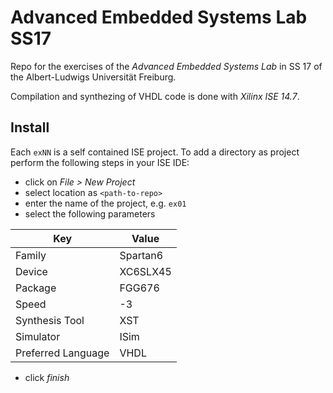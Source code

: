 # Advanced Embedded Systems Lab SS17

Repo for the exercises of the *Advanced Embedded Systems Lab* in SS 17 of the
Albert-Ludwigs Universität Freiburg.

Compilation and synthezing of VHDL code is done with *Xilinx ISE 14.7*.

## Install

Each ```exNN``` is a self contained ISE project. To add a directory as project
perform the following steps in your ISE IDE:

* click on *File > New Project*
* select location as ```<path-to-repo>```
* enter the name of the project, e.g. ```ex01```
* select the following parameters

| Key                | Value    |
|--------------------|----------|
| Family             | Spartan6 |
| Device             | XC6SLX45 |
| Package            | FGG676   |
| Speed              | -3       |
| Synthesis Tool     | XST      |
| Simulator          | ISim     |
| Preferred Language | VHDL     |

* click *finish*
